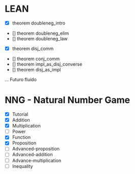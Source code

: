 # LEAN

- [x] theorem doubleneg_intro 
- [] theorem doubleneg_elim 
- [] theorem doubleneg_law
- [x] theorem disj_comm
- [] theorem conj_comm
- [] theorem impl_as_disj_converse
- [] theorem disj_as_impl

... Futuro fluido 

# NNG - Natural Number Game

- [x] Tutorial
- [x] Addition
- [x] Multiplication 
- [ ] Power
- [x] Function
- [x] Proposition
- [ ] Advanced-proposition
- [ ] Advanced-addition
- [ ] Advance-multiplication
- [ ] Inequality